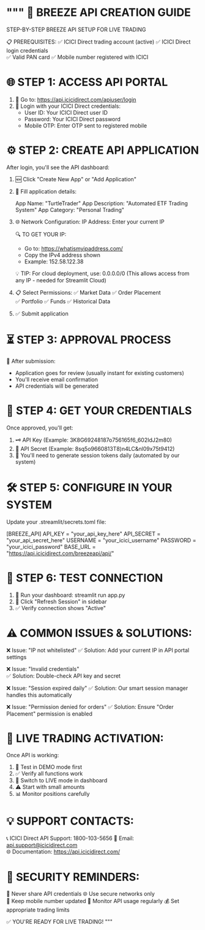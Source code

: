"""
🔗 BREEZE API CREATION GUIDE
===========================

STEP-BY-STEP BREEZE API SETUP FOR LIVE TRADING

📋 PREREQUISITES:
✅ ICICI Direct trading account (active)
✅ ICICI Direct login credentials  
✅ Valid PAN card
✅ Mobile number registered with ICICI

🌐 STEP 1: ACCESS API PORTAL
============================

1. 🔗 Go to: https://api.icicidirect.com/apiuser/login
2. 📱 Login with your ICICI Direct credentials:
   - User ID: Your ICICI Direct user ID
   - Password: Your ICICI Direct password
   - Mobile OTP: Enter OTP sent to registered mobile

⚙️ STEP 2: CREATE API APPLICATION
=================================

After login, you'll see the API dashboard:

1. 🆕 Click "Create New App" or "Add Application"
2. 📝 Fill application details:
   
   App Name: "TurtleTrader"
   App Description: "Automated ETF Trading System"
   App Category: "Personal Trading"
   
3. 🌐 Network Configuration:
   IP Address: Enter your current IP
   
   🔍 TO GET YOUR IP:
   - Go to: https://whatismyipaddress.com/
   - Copy the IPv4 address shown
   - Example: 152.58.122.38
   
   💡 TIP: For cloud deployment, use: 0.0.0.0/0
   (This allows access from any IP - needed for Streamlit Cloud)

4. 📋 Select Permissions:
   ✅ Market Data
   ✅ Order Placement  
   ✅ Portfolio
   ✅ Funds
   ✅ Historical Data

5. ✅ Submit application

⏳ STEP 3: APPROVAL PROCESS
==========================

📧 After submission:
- Application goes for review (usually instant for existing customers)
- You'll receive email confirmation
- API credentials will be generated

🔑 STEP 4: GET YOUR CREDENTIALS
==============================

Once approved, you'll get:

1. 🗝️ API Key (Example: 3K8G69248187o756165f6_602IdJ2m80)
2. 🔐 API Secret (Example: 8sq5o9660813T8)n4LC&nl09x75t9412)
3. 📱 You'll need to generate session tokens daily (automated by our system)

🛠️ STEP 5: CONFIGURE IN YOUR SYSTEM
===================================

Update your .streamlit/secrets.toml file:

[BREEZE_API]
API_KEY = "your_api_key_here"
API_SECRET = "your_api_secret_here" 
USERNAME = "your_icici_username"
PASSWORD = "your_icici_password"
BASE_URL = "https://api.icicidirect.com/breezeapi/api/"

🔧 STEP 6: TEST CONNECTION
=========================

1. 🚀 Run your dashboard: streamlit run app.py
2. 🔄 Click "Refresh Session" in sidebar
3. ✅ Verify connection shows "Active"

⚠️ COMMON ISSUES & SOLUTIONS:
============================

❌ Issue: "IP not whitelisted"
✅ Solution: Add your current IP in API portal settings

❌ Issue: "Invalid credentials"  
✅ Solution: Double-check API key and secret

❌ Issue: "Session expired daily"
✅ Solution: Our smart session manager handles this automatically

❌ Issue: "Permission denied for orders"
✅ Solution: Ensure "Order Placement" permission is enabled

🔴 LIVE TRADING ACTIVATION:
==========================

Once API is working:

1. 🧪 Test in DEMO mode first
2. ✅ Verify all functions work
3. 🔴 Switch to LIVE mode in dashboard
4. ⚠️ Start with small amounts
5. 📊 Monitor positions carefully

💡 SUPPORT CONTACTS:
===================

📞 ICICI Direct API Support: 1800-103-5656
📧 Email: api.support@icicidirect.com  
🌐 Documentation: https://api.icicidirect.com/

🚨 SECURITY REMINDERS:
=====================

🔐 Never share API credentials
🌐 Use secure networks only  
📱 Keep mobile number updated
🔄 Monitor API usage regularly
💰 Set appropriate trading limits

✅ YOU'RE READY FOR LIVE TRADING!
"""